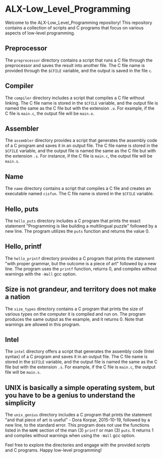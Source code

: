 # ALX-Low_Level_Programming

Welcome to the ALX-Low_Level_Programming repository! This repository contains a collection of scripts and C programs that focus on various aspects of low-level programming.

## Preprocessor

The `preprocessor` directory contains a script that runs a C file through the preprocessor and saves the result into another file. The C file name is provided through the `$CFILE` variable, and the output is saved in the file `c`.

## Compiler

The `compiler` directory includes a script that compiles a C file without linking. The C file name is stored in the `$CFILE` variable, and the output file is named the same as the C file but with the extension `.o`. For example, if the C file is `main.c`, the output file will be `main.o`.

## Assembler

The `assembler` directory provides a script that generates the assembly code of a C program and saves it in an output file. The C file name is stored in the `$CFILE` variable, and the output file is named the same as the C file but with the extension `.s`. For instance, if the C file is `main.c`, the output file will be `main.s`.

## Name

The `name` directory contains a script that compiles a C file and creates an executable named `cisfun`. The C file name is stored in the `$CFILE` variable.

## Hello, puts

The `hello_puts` directory includes a C program that prints the exact statement "Programming is like building a multilingual puzzle" followed by a new line. The program utilizes the `puts` function and returns the value 0.

## Hello, printf

The `hello_printf` directory provides a C program that prints the statement "with proper grammar, but the outcome is a piece of art" followed by a new line. The program uses the `printf` function, returns 0, and compiles without warnings with the `-Wall` gcc option.

## Size is not grandeur, and territory does not make a nation

The `size_types` directory contains a C program that prints the size of various types on the computer it is compiled and run on. The program produces the same output as the example, and it returns 0. Note that warnings are allowed in this program.

## Intel

The `intel` directory offers a script that generates the assembly code (Intel syntax) of a C program and saves it in an output file. The C file name is stored in the `$CFILE` variable, and the output file is named the same as the C file but with the extension `.s`. For example, if the C file is `main.c`, the output file will be `main.s`.

## UNIX is basically a simple operating system, but you have to be a genius to understand the simplicity

The `unix_genius` directory includes a C program that prints the statement "and that piece of art is useful" - Dora Korpar, 2015-10-19, followed by a new line, to the standard error. This program does not use the functions listed in the `NAME` section of the man (3) `printf` or man (3) `puts`. It returns 1 and compiles without warnings when using the `-Wall` gcc option.

Feel free to explore the directories and engage with the provided scripts and C programs. Happy low-level programming!
